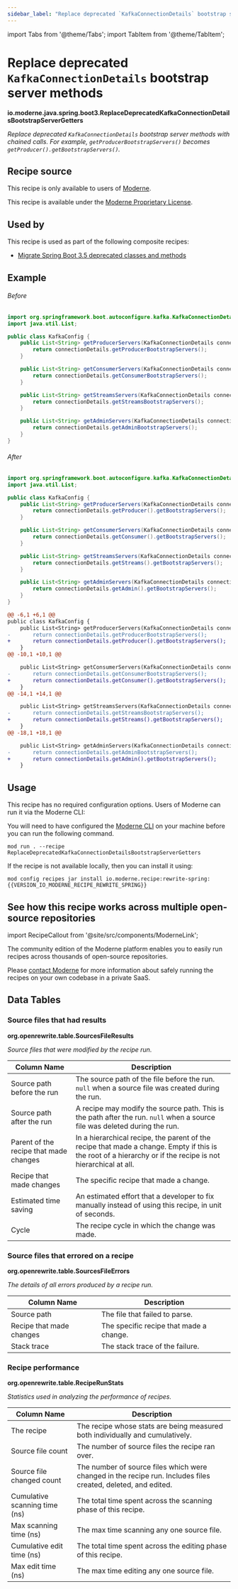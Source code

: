 ```yaml
---
sidebar_label: "Replace deprecated `KafkaConnectionDetails` bootstrap server methods"
---
```


import Tabs from '@theme/Tabs';
import TabItem from '@theme/TabItem';

# Replace deprecated `KafkaConnectionDetails` bootstrap server methods

**io.moderne.java.spring.boot3.ReplaceDeprecatedKafkaConnectionDetailsBootstrapServerGetters**

_Replace deprecated `KafkaConnectionDetails` bootstrap server methods with chained calls. For example, `getProducerBootstrapServers()` becomes `getProducer().getBootstrapServers()`._

## Recipe source

This recipe is only available to users of [Moderne](https://docs.moderne.io/).


This recipe is available under the [Moderne Proprietary License](https://docs.moderne.io/licensing/overview).


## Used by

This recipe is used as part of the following composite recipes:

* [Migrate Spring Boot 3.5 deprecated classes and methods](/recipes/java/spring/boot3/springboot35deprecations.md)

## Example


<Tabs groupId="beforeAfter">
<TabItem value="java" label="java">


###### Before
```java
import org.springframework.boot.autoconfigure.kafka.KafkaConnectionDetails;
import java.util.List;

public class KafkaConfig {
    public List<String> getProducerServers(KafkaConnectionDetails connectionDetails) {
        return connectionDetails.getProducerBootstrapServers();
    }

    public List<String> getConsumerServers(KafkaConnectionDetails connectionDetails) {
        return connectionDetails.getConsumerBootstrapServers();
    }

    public List<String> getStreamsServers(KafkaConnectionDetails connectionDetails) {
        return connectionDetails.getStreamsBootstrapServers();
    }

    public List<String> getAdminServers(KafkaConnectionDetails connectionDetails) {
        return connectionDetails.getAdminBootstrapServers();
    }
}
```

###### After
```java
import org.springframework.boot.autoconfigure.kafka.KafkaConnectionDetails;
import java.util.List;

public class KafkaConfig {
    public List<String> getProducerServers(KafkaConnectionDetails connectionDetails) {
        return connectionDetails.getProducer().getBootstrapServers();
    }

    public List<String> getConsumerServers(KafkaConnectionDetails connectionDetails) {
        return connectionDetails.getConsumer().getBootstrapServers();
    }

    public List<String> getStreamsServers(KafkaConnectionDetails connectionDetails) {
        return connectionDetails.getStreams().getBootstrapServers();
    }

    public List<String> getAdminServers(KafkaConnectionDetails connectionDetails) {
        return connectionDetails.getAdmin().getBootstrapServers();
    }
}
```

</TabItem>
<TabItem value="diff" label="Diff" >

```diff
@@ -6,1 +6,1 @@
public class KafkaConfig {
    public List<String> getProducerServers(KafkaConnectionDetails connectionDetails) {
-       return connectionDetails.getProducerBootstrapServers();
+       return connectionDetails.getProducer().getBootstrapServers();
    }
@@ -10,1 +10,1 @@

    public List<String> getConsumerServers(KafkaConnectionDetails connectionDetails) {
-       return connectionDetails.getConsumerBootstrapServers();
+       return connectionDetails.getConsumer().getBootstrapServers();
    }
@@ -14,1 +14,1 @@

    public List<String> getStreamsServers(KafkaConnectionDetails connectionDetails) {
-       return connectionDetails.getStreamsBootstrapServers();
+       return connectionDetails.getStreams().getBootstrapServers();
    }
@@ -18,1 +18,1 @@

    public List<String> getAdminServers(KafkaConnectionDetails connectionDetails) {
-       return connectionDetails.getAdminBootstrapServers();
+       return connectionDetails.getAdmin().getBootstrapServers();
    }
```
</TabItem>
</Tabs>


## Usage

This recipe has no required configuration options. Users of Moderne can run it via the Moderne CLI:
<Tabs groupId="projectType">


<TabItem value="moderne-cli" label="Moderne CLI">

You will need to have configured the [Moderne CLI](https://docs.moderne.io/user-documentation/moderne-cli/getting-started/cli-intro) on your machine before you can run the following command.

```shell title="shell"
mod run . --recipe ReplaceDeprecatedKafkaConnectionDetailsBootstrapServerGetters
```

If the recipe is not available locally, then you can install it using:
```shell
mod config recipes jar install io.moderne.recipe:rewrite-spring:{{VERSION_IO_MODERNE_RECIPE_REWRITE_SPRING}}
```
</TabItem>
</Tabs>

## See how this recipe works across multiple open-source repositories

import RecipeCallout from '@site/src/components/ModerneLink';

<RecipeCallout link="https://app.moderne.io/recipes/io.moderne.java.spring.boot3.ReplaceDeprecatedKafkaConnectionDetailsBootstrapServerGetters" />

The community edition of the Moderne platform enables you to easily run recipes across thousands of open-source repositories.

Please [contact Moderne](https://moderne.io/product) for more information about safely running the recipes on your own codebase in a private SaaS.
## Data Tables

<Tabs groupId="data-tables">
<TabItem value="org.openrewrite.table.SourcesFileResults" label="SourcesFileResults">

### Source files that had results
**org.openrewrite.table.SourcesFileResults**

_Source files that were modified by the recipe run._

| Column Name | Description |
| ----------- | ----------- |
| Source path before the run | The source path of the file before the run. `null` when a source file was created during the run. |
| Source path after the run | A recipe may modify the source path. This is the path after the run. `null` when a source file was deleted during the run. |
| Parent of the recipe that made changes | In a hierarchical recipe, the parent of the recipe that made a change. Empty if this is the root of a hierarchy or if the recipe is not hierarchical at all. |
| Recipe that made changes | The specific recipe that made a change. |
| Estimated time saving | An estimated effort that a developer to fix manually instead of using this recipe, in unit of seconds. |
| Cycle | The recipe cycle in which the change was made. |

</TabItem>

<TabItem value="org.openrewrite.table.SourcesFileErrors" label="SourcesFileErrors">

### Source files that errored on a recipe
**org.openrewrite.table.SourcesFileErrors**

_The details of all errors produced by a recipe run._

| Column Name | Description |
| ----------- | ----------- |
| Source path | The file that failed to parse. |
| Recipe that made changes | The specific recipe that made a change. |
| Stack trace | The stack trace of the failure. |

</TabItem>

<TabItem value="org.openrewrite.table.RecipeRunStats" label="RecipeRunStats">

### Recipe performance
**org.openrewrite.table.RecipeRunStats**

_Statistics used in analyzing the performance of recipes._

| Column Name | Description |
| ----------- | ----------- |
| The recipe | The recipe whose stats are being measured both individually and cumulatively. |
| Source file count | The number of source files the recipe ran over. |
| Source file changed count | The number of source files which were changed in the recipe run. Includes files created, deleted, and edited. |
| Cumulative scanning time (ns) | The total time spent across the scanning phase of this recipe. |
| Max scanning time (ns) | The max time scanning any one source file. |
| Cumulative edit time (ns) | The total time spent across the editing phase of this recipe. |
| Max edit time (ns) | The max time editing any one source file. |

</TabItem>

</Tabs>
